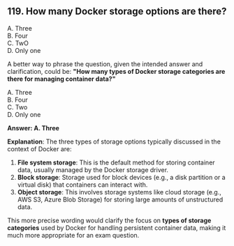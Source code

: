 ## 119. How many Docker storage options are there?
A. Three  
B. Four  
C. TwO  
D. Only one  

A better way to phrase the question, given the intended answer and clarification, could be:
**"How many types of Docker storage categories are there for managing container data?"**

A. Three  
B. Four  
C. Two  
D. Only one  

**Answer: A. Three**

**Explanation**:
The three types of storage options typically discussed in the context of Docker are:
1. **File system storage**: This is the default method for storing container data, usually managed by the Docker storage driver.
2. **Block storage**: Storage used for block devices (e.g., a disk partition or a virtual disk) that containers can interact with.
3. **Object storage**: This involves storage systems like cloud storage (e.g., AWS S3, Azure Blob Storage) for storing large amounts of unstructured data.

This more precise wording would clarify the focus on **types of storage categories** used by Docker for handling persistent container data, making it much more appropriate for an exam question. 

